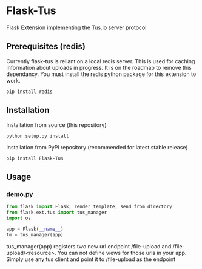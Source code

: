 # Flask-Tus
Flask Extension implementing the Tus.io server protocol

## Prerequisites (redis)

Currently flask-tus is reliant on a local redis server.  This is used for caching information about
uploads in progress.  It is on the roadmap to remove this dependancy.  You must install the redis python package
for this extension to work.

```
pip install redis
```

## Installation

Installation from source (this repository)

```
python setup.py install
```

Installation from PyPi repository (recommended for latest stable release)

```
pip install Flask-Tus
```

## Usage

### demo.py

```python
from flask import Flask, render_template, send_from_directory
from flask.ext.tus import tus_manager
import os

app = Flask(__name__)
tm = tus_manager(app)
```

tus_manager(app) registers two new url endpoint /file-upload and /file-upload/\<resource\>.  You can not define views for those
urls in your app.  Simply use any tus client and point it to  /file-upload as the endpoint
